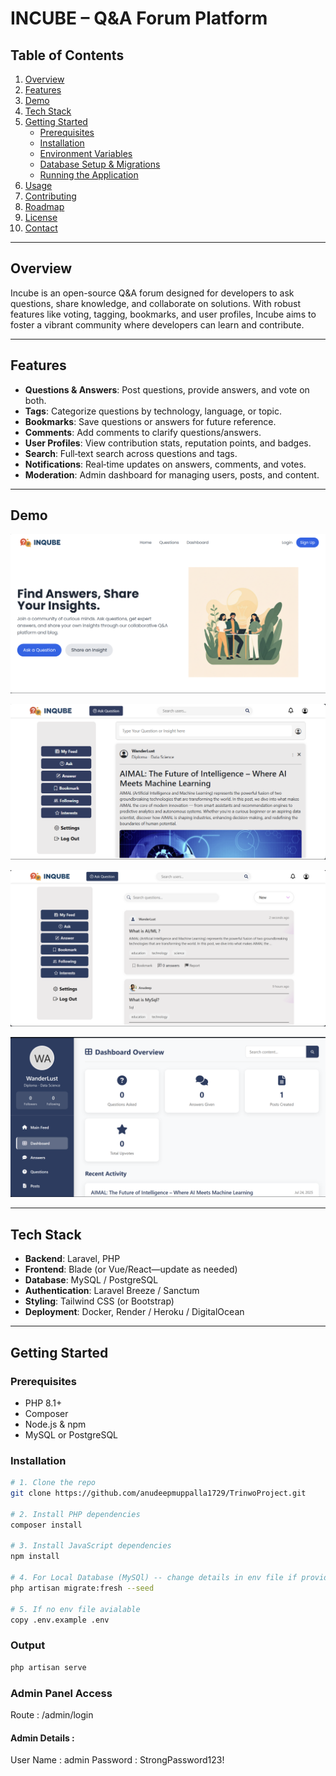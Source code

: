# INCUBE – Q&A Forum Platform

## Table of Contents
1. [Overview](#overview)  
2. [Features](#features)  
3. [Demo](#demo)  
4. [Tech Stack](#tech-stack)  
5. [Getting Started](#getting-started)  
   - [Prerequisites](#prerequisites)  
   - [Installation](#installation)  
   - [Environment Variables](#environment-variables)  
   - [Database Setup & Migrations](#database-setup--migrations)  
   - [Running the Application](#running-the-application)  
6. [Usage](#usage)  
7. [Contributing](#contributing)  
8. [Roadmap](#roadmap)  
9. [License](#license)  
10. [Contact](#contact)  

---

## Overview
Incube is an open-source Q&A forum designed for developers to ask questions, share knowledge, and collaborate on solutions. With robust features like voting, tagging, bookmarks, and user profiles, Incube aims to foster a vibrant community where developers can learn and contribute.

---

## Features
- **Questions & Answers**: Post questions, provide answers, and vote on both.  
- **Tags**: Categorize questions by technology, language, or topic.  
- **Bookmarks**: Save questions or answers for future reference.  
- **Comments**: Add comments to clarify questions/answers.  
- **User Profiles**: View contribution stats, reputation points, and badges.  
- **Search**: Full‑text search across questions and tags.  
- **Notifications**: Real‑time updates on answers, comments, and votes.  
- **Moderation**: Admin dashboard for managing users, posts, and content.

---

## Demo
![Landing Page](/public/assets/landingpage.png)

![Feed](/public/assets/feed.png)

![Questions](/public/assets/questions.png)

![My Profile](/public/assets/myprofile.png)



---

## Tech Stack
- **Backend**: Laravel, PHP  
- **Frontend**: Blade (or Vue/React—update as needed)  
- **Database**: MySQL / PostgreSQL  
- **Authentication**: Laravel Breeze / Sanctum  
- **Styling**: Tailwind CSS (or Bootstrap)  
- **Deployment**: Docker, Render / Heroku / DigitalOcean  

---

## Getting Started

### Prerequisites
- PHP 8.1+  
- Composer  
- Node.js & npm  
- MySQL or PostgreSQL  

### Installation
```bash
# 1. Clone the repo
git clone https://github.com/anudeepmuppalla1729/TrinwoProject.git

# 2. Install PHP dependencies
composer install

# 3. Install JavaScript dependencies
npm install

# 4. For Local Database (MySQl) -- change details in env file if provided (MySql Cloud DB Currently Unavailable)
php artisan migrate:fresh --seed

# 5. If no env file avialable
copy .env.example .env
```
### Output

```bash
php artisan serve
```

### Admin Panel Access
Route : /admin/login

#### Admin Details : 

User Name : admin
Password : StrongPassword123!


